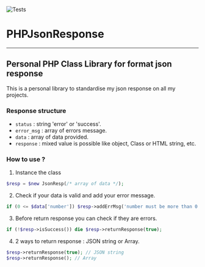 ![Tests](https://github.com/alexcane/php-json-response/actions/workflows/phpunit.yml/badge.svg)

# PHPJsonResponse

---
Personal PHP Class Library for format json response
---

This is a personal library to standardise my json response on all my projects.

### Response structure
- `status` : string 'error' or 'success'.
- `error_msg` : array of errors message.
- `data` : array of data provided.
- `response` : mixed value is possible like object, Class or HTML string, etc.

### How to use ?
1) Instance the class
```php
$resp = $new JsonResp(/* array of data */);
```
2) Check if your data is valid and add your error message.
```php
if (0 <= $data['number']) $resp->addErrMsg('number must be more than 0');
```
3) Before return response you can check if they are errors.
```php
if (!$resp->isSuccess()) die $resp->returnResponse(true);
```
4) 2 ways to return response : JSON string or Array.
```php
$resp->returnResponse(true); // JSON string
$resp->returnResponse(); // Array
```